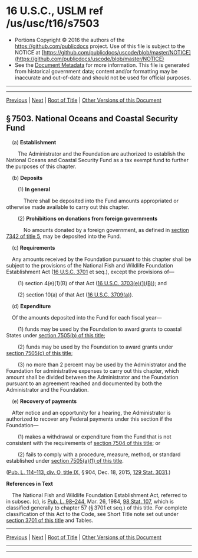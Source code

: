 ---
---

# 16 U.S.C., USLM ref /us/usc/t16/s7503

* Portions Copyright © 2016 the authors of the https://github.com/publicdocs project.
  Use of this file is subject to the NOTICE at [https://github.com/publicdocs/uscode/blob/master/NOTICE](https://github.com/publicdocs/uscode/blob/master/NOTICE)
* See the [Document Metadata](././../../../..//README.md) for more information.
  This file is generated from historical government data; content and/or formatting may be inaccurate and out-of-date and should not be used for official purposes.

----------
----------

[Previous](./../../../..//us/usc/t16/ch94/m__us_usc_t16_s7502.md) | [Next](./../../../..//us/usc/t16/ch94/m__us_usc_t16_s7504.md) | [Root of Title](./../../../../) | [Other Versions of this Document](https://publicdocs.github.io/go/links?ns=uslm&ref=%2Fus%2Fusc%2Ft16%2Fs7503)

## § 7503. National Oceans and Coastal Security Fund

    (a) __Establishment__ 

        The Administrator and the Foundation are authorized to establish the National Oceans and Coastal Security Fund as a tax exempt fund to further the purposes of this chapter.

    (b) __Deposits__ 

        (1) __In general__ 

            There shall be deposited into the Fund amounts appropriated or otherwise made available to carry out this chapter.

        (2) __Prohibitions on donations from foreign governments__ 

            No amounts donated by a foreign government, as defined in [section 7342 of title 5][/us/usc/t5/s7342], may be deposited into the Fund.

    (c) __Requirements__ 

    Any amounts received by the Foundation pursuant to this chapter shall be subject to the provisions of the National Fish and Wildlife Foundation Establishment Act ([16 U.S.C. 3701][/us/usc/t16/s3701] et seq.), except the provisions of—

        (1) section 4(e)(1)(B) of that Act ([16 U.S.C. 3703(e)(1)(B)][/us/usc/t16/s3703/e/1/B]); and

        (2) section 10(a) of that Act ([16 U.S.C. 3709(a)][/us/usc/t16/s3709/a]).

    (d) __Expenditure__ 

    Of the amounts deposited into the Fund for each fiscal year—

        (1) funds may be used by the Foundation to award grants to coastal States under [section 7505(b) of this title][/us/usc/t16/s7505/b];

        (2) funds may be used by the Foundation to award grants under [section 7505(c) of this title][/us/usc/t16/s7505/c];

        (3) no more than 2 percent may be used by the Administrator and the Foundation for administrative expenses to carry out this chapter, which amount shall be divided between the Administrator and the Foundation pursuant to an agreement reached and documented by both the Administrator and the Foundation.

    (e) __Recovery of payments__ 

    After notice and an opportunity for a hearing, the Administrator is authorized to recover any Federal payments under this section if the Foundation—

        (1) makes a withdrawal or expenditure from the Fund that is not consistent with the requirements of [section 7504 of this title][/us/usc/t16/s7504]; or

        (2) fails to comply with a procedure, measure, method, or standard established under [section 7505(a)(1) of this title][/us/usc/t16/s7505/a/1].

([Pub. L. 114–113, div. O, title IX][/us/pl/114/113/dO/tIX], § 904, Dec. 18, 2015, [129 Stat. 3031][/us/stat/129/3031].)

 __References in Text__ 

    The National Fish and Wildlife Foundation Establishment Act, referred to in subsec. (c), is [Pub. L. 98–244][/us/pl/98/244], Mar. 26, 1984, [98 Stat. 107][/us/stat/98/107], which is classified generally to chapter 57 (§ 3701 et seq.) of this title. For complete classification of this Act to the Code, see Short Title note set out under [section 3701 of this title][/us/usc/t16/s3701] and Tables.

----------

[Previous](./../../../..//us/usc/t16/ch94/m__us_usc_t16_s7502.md) | [Next](./../../../..//us/usc/t16/ch94/m__us_usc_t16_s7504.md) | [Root of Title](./../../../../) | [Other Versions of this Document](https://publicdocs.github.io/go/links?ns=uslm&ref=%2Fus%2Fusc%2Ft16%2Fs7503)

----------
----------

[/us/usc/t5/s7342]: https://publicdocs.github.io/go/links?ns=uslm&ref=%2Fus%2Fusc%2Ft5%2Fs7342
[/us/usc/t16/s3701]: https://publicdocs.github.io/go/links?ns=uslm&ref=%2Fus%2Fusc%2Ft16%2Fs3701
[/us/usc/t16/s3703/e/1/B]: https://publicdocs.github.io/go/links?ns=uslm&ref=%2Fus%2Fusc%2Ft16%2Fs3703%2Fe%2F1%2FB
[/us/usc/t16/s3709/a]: https://publicdocs.github.io/go/links?ns=uslm&ref=%2Fus%2Fusc%2Ft16%2Fs3709%2Fa
[/us/usc/t16/s7505/b]: https://publicdocs.github.io/go/links?ns=uslm&ref=%2Fus%2Fusc%2Ft16%2Fs7505%2Fb
[/us/usc/t16/s7505/c]: https://publicdocs.github.io/go/links?ns=uslm&ref=%2Fus%2Fusc%2Ft16%2Fs7505%2Fc
[/us/usc/t16/s7504]: https://publicdocs.github.io/go/links?ns=uslm&ref=%2Fus%2Fusc%2Ft16%2Fs7504
[/us/usc/t16/s7505/a/1]: https://publicdocs.github.io/go/links?ns=uslm&ref=%2Fus%2Fusc%2Ft16%2Fs7505%2Fa%2F1
[/us/pl/114/113/dO/tIX]: https://publicdocs.github.io/go/links?ns=uslm&ref=%2Fus%2Fpl%2F114%2F113%2FdO%2FtIX
[/us/stat/129/3031]: https://publicdocs.github.io/go/links?ns=uslm&ref=%2Fus%2Fstat%2F129%2F3031
[/us/pl/98/244]: https://publicdocs.github.io/go/links?ns=uslm&ref=%2Fus%2Fpl%2F98%2F244
[/us/stat/98/107]: https://publicdocs.github.io/go/links?ns=uslm&ref=%2Fus%2Fstat%2F98%2F107
[/us/usc/t16/s3701]: https://publicdocs.github.io/go/links?ns=uslm&ref=%2Fus%2Fusc%2Ft16%2Fs3701


